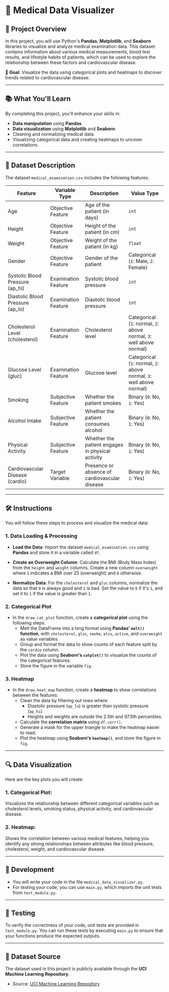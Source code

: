 # 🏥 Medical Data Visualizer

## 🚀 Project Overview

In this project, you will use Python's **Pandas**, **Matplotlib**, and **Seaborn** libraries to visualize and analyze medical examination data. This dataset contains information about various medical measurements, blood test results, and lifestyle habits of patients, which can be used to explore the relationship between these factors and cardiovascular disease.

📌 **Goal**: Visualize the data using categorical plots and heatmaps to discover trends related to cardiovascular disease.

---

## 📚 What You'll Learn

By completing this project, you'll enhance your skills in:

- **Data manipulation** using **Pandas**.
- **Data visualization** using **Matplotlib** and **Seaborn**.
- Cleaning and normalizing medical data.
- Visualizing categorical data and creating heatmaps to uncover correlations.

---

## 📝 Dataset Description

The dataset `medical_examination.csv` includes the following features:

| **Feature**                         | **Variable Type**        | **Description**                                     | **Value Type**            |
|-------------------------------------|--------------------------|-----------------------------------------------------|---------------------------|
| Age                                 | Objective Feature         | Age of the patient (in days)                        | `int`                      |
| Height                              | Objective Feature         | Height of the patient (in cm)                       | `int`                      |
| Weight                              | Objective Feature         | Weight of the patient (in kg)                       | `float`                    |
| Gender                              | Objective Feature         | Gender of the patient                               | Categorical (`1`: Male, `2`: Female) |
| Systolic Blood Pressure (ap_hi)     | Examination Feature       | Systolic blood pressure                             | `int`                      |
| Diastolic Blood Pressure (ap_lo)    | Examination Feature       | Diastolic blood pressure                            | `int`                      |
| Cholesterol Level (cholesterol)      | Examination Feature       | Cholesterol level                                   | Categorical (`1`: normal, `2`: above normal, `3`: well above normal) |
| Glucose Level (gluc)                | Examination Feature       | Glucose level                                       | Categorical (`1`: normal, `2`: above normal, `3`: well above normal) |
| Smoking                             | Subjective Feature        | Whether the patient smokes                          | Binary (`0`: No, `1`: Yes) |
| Alcohol Intake                      | Subjective Feature        | Whether the patient consumes alcohol                | Binary (`0`: No, `1`: Yes) |
| Physical Activity                   | Subjective Feature        | Whether the patient engages in physical activity    | Binary (`0`: No, `1`: Yes) |
| Cardiovascular Disease (cardio)      | Target Variable           | Presence or absence of cardiovascular disease       | Binary (`0`: No, `1`: Yes) |

---

## 🛠️ Instructions

You will follow these steps to process and visualize the medical data:

### 1. Data Loading & Processing

- **Load the Data**: Import the dataset `medical_examination.csv` using **Pandas** and store it in a variable called `df`.
  
- **Create an Overweight Column**: Calculate the BMI (Body Mass Index) from the `height` and `weight` columns. Create a new column `overweight` where `1` indicates a BMI over 25 (overweight) and `0` otherwise.

- **Normalize Data**: For the `cholesterol` and `gluc` columns, normalize the data so that `0` is always good and `1` is bad. Set the value to `0` if it's `1`, and set it to `1` if the value is greater than `1`.

### 2. Categorical Plot

- In the `draw_cat_plot` function, create a **categorical plot** using the following steps:
    - Melt the DataFrame into a long format using **Pandas' `melt()` function**, with `cholesterol`, `gluc`, `smoke`, `alco`, `active`, and `overweight` as value variables.
    - Group and format the data to show counts of each feature split by the `cardio` column.
    - Plot the data using **Seaborn's `catplot()`** to visualize the counts of the categorical features.
    - Store the figure in the variable `fig`.

### 3. Heatmap

- In the `draw_heat_map` function, create a **heatmap** to show correlations between the features:
    - Clean the data by filtering out rows where:
        - Diastolic pressure (`ap_lo`) is greater than systolic pressure (`ap_hi`).
        - Heights and weights are outside the 2.5th and 97.5th percentiles.
    - Calculate the **correlation matrix** using `df.corr()`.
    - Generate a mask for the upper triangle to make the heatmap easier to read.
    - Plot the heatmap using **Seaborn's `heatmap()`**, and store the figure in `fig`.

---

## 🔍 Data Visualization

Here are the key plots you will create:

### 1. **Categorical Plot**:
Visualizes the relationship between different categorical variables such as cholesterol levels, smoking status, physical activity, and cardiovascular disease.

### 2. **Heatmap**:
Shows the correlation between various medical features, helping you identify any strong relationships between attributes like blood pressure, cholesterol, weight, and cardiovascular disease.

---

## 🔧 Development

- You will write your code in the file `medical_data_visualizer.py`.
- For testing your code, you can use `main.py`, which imports the unit tests from `test_module.py`.

---

## 🧪 Testing

To verify the correctness of your code, unit tests are provided in `test_module.py`. You can run these tests by executing `main.py` to ensure that your functions produce the expected outputs.

---

## 📁 Dataset Source

The dataset used in this project is publicly available through the **UCI Machine Learning Repository**.

- Source: [UCI Machine Learning Repository](https://archive.ics.uci.edu/ml/datasets/Medical+Examination+Records)
